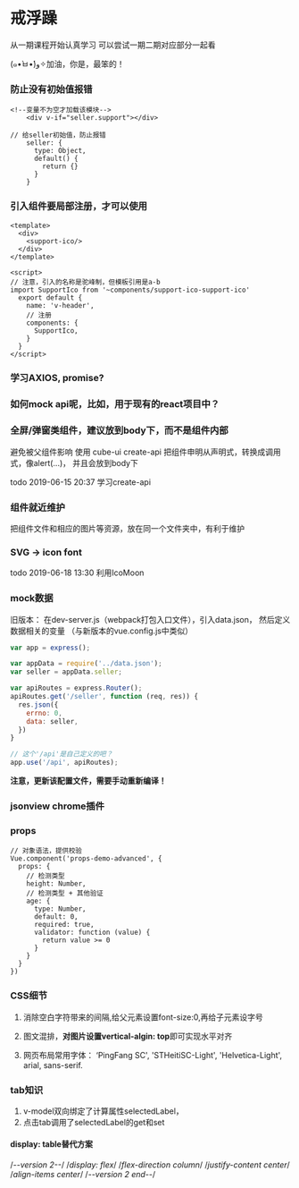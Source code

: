 # 戒浮躁
从一期课程开始认真学习
可以尝试一期二期对应部分一起看

(๑•̀ㅂ•́)و✧加油，你是，最笨的！

### 防止没有初始值报错
``` vue
<!--变量不为空才加载该模块-->
    <div v-if="seller.support"></div>

// 给seller初始值，防止报错
    seller: {
      type: Object,
      default() {
        return {}
      }
    }
```

### 引入组件要局部注册，才可以使用
```vue
<template>
  <div>
    <support-ico/>
  </div>
</template>

<script>
// 注意，引入的名称是驼峰制，但模板引用是a-b
import SupportIco from '~components/support-ico-support-ico'
  export default {
    name: 'v-header',
    // 注册
    components: { 
      SupportIco,
    }
  }
</script>
```

### 学习AXIOS, promise?

### 如何mock api呢，比如，用于现有的react项目中？

### 全屏/弹窗类组件，建议放到body下，而不是组件内部
避免被父组件影响
使用 cube-ui create-api
把组件申明从声明式，转换成调用式，像alert(...)，
并且会放到body下

todo 2019-06-15 20:37 学习create-api 

### 组件就近维护
把组件文件和相应的图片等资源，放在同一个文件夹中，有利于维护

### SVG -> icon font
todo 2019-06-18 13:30 
利用IcoMoon

### mock数据
旧版本：
在dev-server.js（webpack打包入口文件），引入data.json，
然后定义数据相关的变量 （与新版本的vue.config.js中类似）
```javascript
var app = express();

var appData = require('../data.json');
var seller = appData.seller;

var apiRoutes = express.Router();
apiRoutes.get('/seller', function (req, res)) {
  res.json({
    errno: 0,
    data: seller,
  })
}

// 这个'/api'是自己定义的吧？
app.use('/api', apiRoutes);
```
**注意，更新该配置文件，需要手动重新编译！**


### jsonview chrome插件

### props
```vue
// 对象语法，提供校验
Vue.component('props-demo-advanced', {
  props: {
    // 检测类型
    height: Number,
    // 检测类型 + 其他验证
    age: {
      type: Number,
      default: 0,
      required: true,
      validator: function (value) {
        return value >= 0
      }
    }
  }
})

```

### CSS细节
1. 消除空白字符带来的间隔,给父元素设置font-size:0,再给子元素设字号

2. 图文混排，**对图片设置vertical-algin: top**即可实现水平对齐

3. 网页布局常用字体： ‘PingFang SC', 'STHeitiSC-Light', 'Helvetica-Light', arial, sans-serif.

### tab知识
1. v-model双向绑定了计算属性selectedLabel，
2. 点击tab调用了selectedLabel的get和set


#### display: table替代方案
 /*--version 2--*/
        /*display: flex*/
        /*flex-direction column*/
        /*justify-content center*/
        /*align-items center*/
        /*--version 2 end--*/
